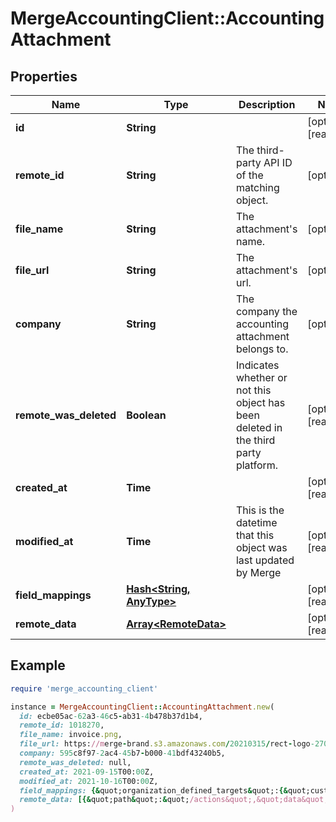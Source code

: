 # MergeAccountingClient::AccountingAttachment

## Properties

| Name | Type | Description | Notes |
| ---- | ---- | ----------- | ----- |
| **id** | **String** |  | [optional][readonly] |
| **remote_id** | **String** | The third-party API ID of the matching object. | [optional] |
| **file_name** | **String** | The attachment&#39;s name. | [optional] |
| **file_url** | **String** | The attachment&#39;s url. | [optional] |
| **company** | **String** | The company the accounting attachment belongs to. | [optional] |
| **remote_was_deleted** | **Boolean** | Indicates whether or not this object has been deleted in the third party platform. | [optional][readonly] |
| **created_at** | **Time** |  | [optional][readonly] |
| **modified_at** | **Time** | This is the datetime that this object was last updated by Merge | [optional][readonly] |
| **field_mappings** | [**Hash&lt;String, AnyType&gt;**](AnyType.md) |  | [optional][readonly] |
| **remote_data** | [**Array&lt;RemoteData&gt;**](RemoteData.md) |  | [optional][readonly] |

## Example

```ruby
require 'merge_accounting_client'

instance = MergeAccountingClient::AccountingAttachment.new(
  id: ecbe05ac-62a3-46c5-ab31-4b478b37d1b4,
  remote_id: 1018270,
  file_name: invoice.png,
  file_url: https://merge-brand.s3.amazonaws.com/20210315/rect-logo-270x80%402x.png,
  company: 595c8f97-2ac4-45b7-b000-41bdf43240b5,
  remote_was_deleted: null,
  created_at: 2021-09-15T00:00Z,
  modified_at: 2021-10-16T00:00Z,
  field_mappings: {&quot;organization_defined_targets&quot;:{&quot;custom_key&quot;:&quot;custom_value&quot;},&quot;linked_account_defined_targets&quot;:{&quot;custom_key&quot;:&quot;custom_value&quot;}},
  remote_data: [{&quot;path&quot;:&quot;/actions&quot;,&quot;data&quot;:[&quot;Varies by platform&quot;]}]
)
```

